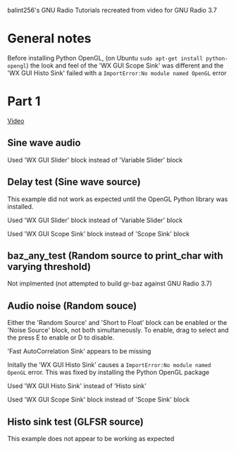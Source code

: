 balint256's GNU Radio Tutorials recreated from video for GNU Radio 3.7

General notes
=============
Before installing Python OpenGL, (on Ubuntu ```sudo apt-get install python-opengl```) the look and feel of the 'WX GUI Scope Sink' was different and the 'WX GUI Histo Sink' failed with a ```ImportError:No module named OpenGL``` error



Part 1
======

[Video](http://www.youtube.com/watch?v=N9SLAnGlGQs)


Sine wave audio
---------------
Used 'WX GUI Slider' block instead of 'Variable Slider' block

Delay test (Sine wave source)
-----------------------------
This example did not work as expected until the OpenGL Python library was installed.

Used 'WX GUI Slider' block instead of 'Variable Slider' block 

Used 'WX GUI Scope Sink' block instead of 'Scope Sink' block

baz_any_test (Random source to print_char with varying threshold)
-----------------------------------------------------------------

Not implmented (not attempted to build gr-baz against GNU Radio 3.7)

Audio noise (Random souce)
--------------------------

Either the 'Random Source' and 'Short to Float' block can be enabled or the 'Noise Source' block, not both simultaneously. To enable, drag to select and the press E to enable or D to disable. 


'Fast AutoCorrelation Sink' appears to be missing

Initally the 'WX GUI Histo Sink' causes a ```ImportError:No module named OpenGL``` error. This was fixed by installing the Python OpenGL package

Used 'WX GUI Histo Sink' instead of 'Histo sink'

Used 'WX GUI Scope Sink' block instead of 'Scope Sink' block

Histo sink test (GLFSR source)
-----------------------------
This example does not appear to be working as expected
